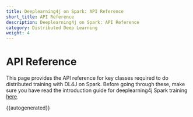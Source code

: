 ```yaml
---
title: Deeplearning4j on Spark: API Reference
short_title: API Reference
description: Deeplearning4j on Spark: API Reference
category: Distributed Deep Learning
weight: 4
---
```


# API Reference

This page provides the API reference for key classes required to do distributed training with DL4J on Spark. Before going through these, make sure you have read the introduction guide for deeplearning4j Spark training [here](deeplearning4j-scaleout-intro).

{{autogenerated}}

